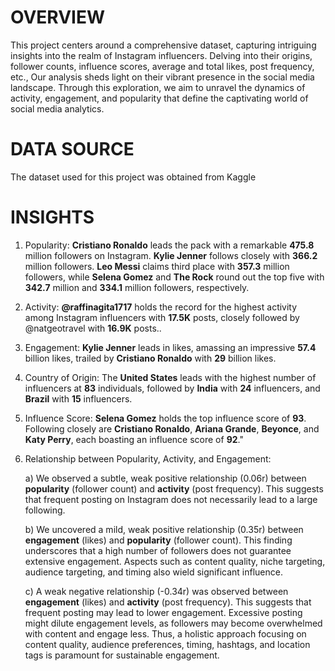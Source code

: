# OVERVIEW

This project centers around a comprehensive dataset, capturing intriguing insights into the realm of Instagram influencers. Delving into their origins, follower counts, influence scores, average and total likes, post frequency, etc., Our analysis sheds light on their vibrant presence in the social media landscape. Through this exploration, we aim to unravel the dynamics of activity, engagement, and popularity that define the captivating world of social media analytics.

# DATA SOURCE

The dataset used for this project was obtained from Kaggle

# INSIGHTS

1. Popularity: **Cristiano Ronaldo** leads the pack with a remarkable **475.8** million followers on Instagram. **Kylie Jenner** follows closely with **366.2** million followers. **Leo Messi** claims third place with **357.3** million followers, while **Selena Gomez** and **The Rock** round out the top five with **342.7** million and **334.1** million followers, respectively.


2. Activity: **@raffinagita1717** holds the record for the highest activity among Instagram influencers with **17.5K** posts, closely followed by @natgeotravel with **16.9K** posts..


3. Engagement: **Kylie Jenner** leads in likes, amassing an impressive **57.4** billion likes, trailed by **Cristiano Ronaldo** with **29** billion likes.

 
4. Country of Origin: The **United States** leads with the highest number of influencers at **83** individuals, followed by **India** with **24** influencers, and **Brazil** with **15** influencers.


5. Influence Score: **Selena Gomez** holds the top influence score of **93**. Following closely are **Cristiano Ronaldo**, **Ariana Grande**, **Beyonce**, and **Katy Perry**, each boasting an influence score of **92**."

6. Relationship between Popularity, Activity, and Engagement: 

	a) We observed a subtle, weak positive relationship (0.06r) between **popularity** (follower count) and **activity** (post          frequency). This suggests that frequent posting on Instagram does not necessarily lead to a large following.  

	b) We uncovered a mild, weak positive relationship (0.35r) between **engagement** (likes) and **popularity** (follower              count). This finding underscores that a high number of followers does not guarantee extensive engagement. Aspects such as        content quality, niche targeting, audience targeting, and timing also wield significant influence.
    
	c) A weak negative relationship (-0.34r) was observed between **engagement** (likes) and **activity** (post frequency). This        suggests that frequent posting may lead to lower engagement. Excessive posting might dilute engagement levels, as                followers may become overwhelmed with content and engage less. Thus, a holistic approach focusing on content quality,            audience preferences, timing, hashtags, and location tags is paramount for sustainable engagement.
